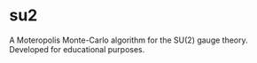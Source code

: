 # su2

A Moteropolis Monte-Carlo algorithm for the SU(2) gauge theory.
Developed for educational purposes.
